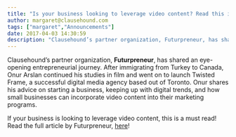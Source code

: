 ```yaml
---
title: "Is your business looking to leverage video content? Read this interview with Twisted Frame Productions co-founder Onur Arslan"
author: margaret@clausehound.com
tags: ["margaret","Announcements"]
date: 2017-04-03 14:30:59
description: "Clausehound’s partner organization, Futurpreneur, has shared an eye-opening entrepreneurial journey. After immigrating from Turkey to Canada, Onur Arslan continued his studies in film and went on to launch Twisted Frame, a successful digital media agency based out of Toronto."
---
```




Clausehound’s partner organization, **Futurpreneur**, has shared an eye-opening entrepreneurial journey. After immigrating from Turkey to Canada, Onur Arslan continued his studies in film and went on to launch Twisted Frame, a successful digital media agency based out of Toronto. Onur shares his advice on starting a business, keeping up with digital trends, and how small businesses can incorporate video content into their marketing programs. 

If your business is looking to leverage video content, this is a must read! Read the full article by Futurpreneur, [here](http://www.futurpreneur.ca/en/2017/video-marketing-twisted-frame/)!

 
